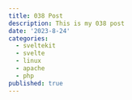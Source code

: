 ```yaml
---
title: 038 Post
description: This is my 038 post
date: '2023-8-24'
categories:
  - sveltekit
  - svelte
  - linux
  - apache
  - php
published: true
---
```


